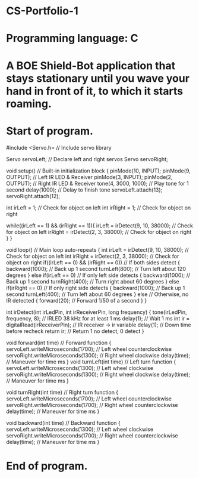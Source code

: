 # CS-Portfolio-1
# Programming language: C
# A BOE Shield-Bot application that stays stationary until you wave your hand in front of it, to which it starts roaming.

# Start of program.

#include <Servo.h> // Include servo library
 
Servo servoLeft; // Declare left and right servos
Servo servoRight;
 
void setup() // Built-in initialization block
{
   pinMode(10, INPUT); pinMode(9, OUTPUT); // Left IR LED & Receiver
   pinMode(3, INPUT); pinMode(2, OUTPUT); // Right IR LED & Receiver
   tone(4, 3000, 1000); // Play tone for 1 second
   delay(1000); // Delay to finish tone
   servoLeft.attach(13);
   servoRight.attach(12);

   int irLeft = 1; // Check for object on left
   int irRight = 1; // Check for object on right

   while((irLeft == 1) && (irRight == 1)){
     irLeft = irDetect(9, 10, 38000); // Check for object on left
     irRight = irDetect(2, 3, 38000); // Check for object on right
   }
}
 
void loop() // Main loop auto-repeats
{
   int irLeft = irDetect(9, 10, 38000); // Check for object on left
   int irRight = irDetect(2, 3, 38000); // Check for object on right
   if((irLeft == 0) && (irRight == 0)) // If both sides detect
   {
   backward(1000); // Back up 1 second
   turnLeft(800); // Turn left about 120 degrees
   }
   else if(irLeft == 0) // If only left side detects
   {
   backward(1000); // Back up 1 second
   turnRight(400); // Turn right about 60 degrees
   }
   else if(irRight == 0) // If only right side detects
   {
   backward(1000); // Back up 1 second
   turnLeft(400); // Turn left about 60 degrees
   }
   else // Otherwise, no IR detected
   {
   forward(20); // Forward 1/50 of a second
   }
}

int irDetect(int irLedPin, int irReceiverPin, long frequency)
{
   tone(irLedPin, frequency, 8); // IRLED 38 kHz for at least 1 ms
   delay(1); // Wait 1 ms
   int ir = digitalRead(irReceiverPin); // IR receiver -> ir variable
   delay(1); // Down time before recheck
   return ir; // Return 1 no detect, 0 detect
}

void forward(int time) // Forward function
{
   servoLeft.writeMicroseconds(1700); // Left wheel counterclockwise
   servoRight.writeMicroseconds(1300); // Right wheel clockwise
   delay(time); // Maneuver for time ms
}
void turnLeft(int time) // Left turn function
{
   servoLeft.writeMicroseconds(1300); // Left wheel clockwise
   servoRight.writeMicroseconds(1300); // Right wheel clockwise
   delay(time); // Maneuver for time ms
}

void turnRight(int time) // Right turn function
{
   servoLeft.writeMicroseconds(1700); // Left wheel counterclockwise
   servoRight.writeMicroseconds(1700); // Right wheel counterclockwise
   delay(time); // Maneuver for time ms
}

void backward(int time) // Backward function
{
   servoLeft.writeMicroseconds(1300); // Left wheel clockwise
   servoRight.writeMicroseconds(1700); // Right wheel counterclockwise
   delay(time); // Maneuver for time ms
}

# End of program.
